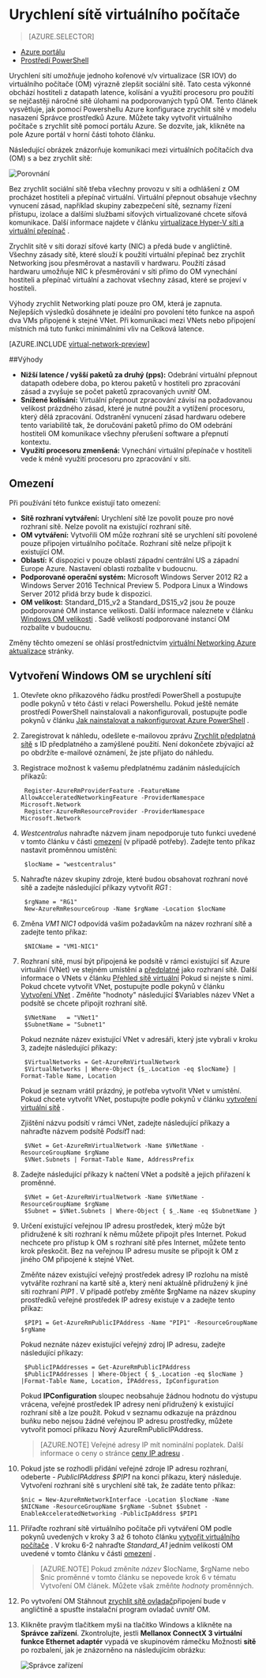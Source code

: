 <properties 
   pageTitle="Zrychlit sítě pro virtuální počítač - prostředí PowerShell | Microsoft Azure"
   description="Zjistěte, jak nakonfigurovat zrychlit sítě Azure virtuálního počítače pomocí Powershellu."
   services="virtual-network"
   documentationCenter="na"
   authors="jimdial"
   manager="carmonm"
   editor=""
   tags="azure-resource-manager"
/>
<tags 
   ms.service="virtual-network"
   ms.devlang="na"
   ms.topic="article"
   ms.tgt_pltfrm="na"
   ms.workload="infrastructure-services"
   ms.date="09/23/2016"
   ms.author="jdial" />

# <a name="accelerated-networking-for-a-virtual-machine"></a>Urychlení sítě virtuálního počítače

> [AZURE.SELECTOR]
- [Azure portálu](virtual-network-accelerated-networking-portal.md)
- [Prostředí PowerShell](virtual-network-accelerated-networking-powershell.md)

Urychlení sítí umožňuje jednoho kořenové v/v virtualizace (SR IOV) do virtuálního počítače (OM) výrazně zlepšit sociální sítě. Tato cesta výkonné obchází hostiteli z datapath latence, kolísání a využití procesoru pro použití se nejčastěji náročné sítě úlohami na podporovaných typů OM. Tento článek vysvětluje, jak pomocí Powershellu Azure konfigurace zrychlit sítě v modelu nasazení Správce prostředků Azure. Můžete taky vytvořit virtuálního počítače s zrychlit sítě pomocí portálu Azure. Se dozvíte, jak, klikněte na pole Azure portál v horní části tohoto článku.

Následující obrázek znázorňuje komunikaci mezi virtuálních počítačích dva (OM) s a bez zrychlit sítě:

![Porovnání](./media/virtual-network-accelerated-networking-powershell/image1.png)

Bez zrychlit sociální sítě třeba všechny provozu v síti a odhlášení z OM procházet hostiteli a přepínač virtuální. Virtuální přepnout obsahuje všechny vynucení zásad, například skupiny zabezpečení sítě, seznamy řízení přístupu, izolace a dalšími službami síťových virtualizované chcete síťová komunikace. Další informace najdete v článku [virtualizace Hyper-V síti a virtuální přepínač](https://technet.microsoft.com/library/jj945275.aspx) .

Zrychlit sítě v síti dorazí síťové karty (NIC) a předá bude v angličtině. Všechny zásady sítě, které slouží k použití virtuální přepínač bez zrychlit Networking jsou přesměrovat a nastavili v hardwaru. Použití zásad hardwaru umožňuje NIC k přesměrování v síti přímo do OM vynechání hostiteli a přepínač virtuální a zachovat všechny zásad, které se projeví v hostiteli.

Výhody zrychlit Networking platí pouze pro OM, která je zapnuta. Nejlepších výsledků dosáhnete je ideální pro povolení této funkce na aspoň dva VMs připojené k stejné VNet.  Při komunikaci mezi VNets nebo připojení místních má tuto funkci minimálními vliv na Celková latence.

[AZURE.INCLUDE [virtual-network-preview](../../includes/virtual-network-preview.md)]

##<a name="benefits"></a>Výhody

- **Nižší latence / vyšší paketů za druhý (pps):** Odebrání virtuální přepnout datapath odebere doba, po kterou paketů v hostiteli pro zpracování zásad a zvyšuje se počet paketů zpracovaných uvnitř OM.
- **Snížené kolísání:** Virtuální přepnout zpracování závisí na požadovanou velikost prázdného zásad, které je nutné použít a vytížení procesoru, který dělá zpracování. Odstranění vynucení zásad hardwaru odebere tento variabilitě tak, že doručování paketů přímo do OM odebrání hostiteli OM komunikace všechny přerušení software a přepnutí kontextu.
- **Využití procesoru zmenšená:** Vynechání virtuální přepínače v hostiteli vede k méně využití procesoru pro zpracování v síti.

## <a name="limitations"></a>Omezení

Při používání této funkce existují tato omezení:
 
- **Sítě rozhraní vytváření:** Urychlení sítě lze povolit pouze pro nové rozhraní sítě.  Nelze povolit na existující rozhraní sítě.
- **OM vytváření:** Vytvořili OM může rozhraní sítě se urychlení sítí povolené pouze připojen virtuálního počítače. Rozhraní sítě nelze připojit k existující OM.
- **Oblastí:** K dispozici v pouze oblastí západní centrální US a západní Europe Azure. Nastavení oblasti rozbalíte v budoucnu.
- **Podporované operační systém:** Microsoft Windows Server 2012 R2 a Windows Server 2016 Technical Preview 5. Podpora Linux a Windows Server 2012 přidá brzy bude k dispozici.
- **OM velikost:** Standard_D15_v2 a Standard_DS15_v2 jsou že pouze podporované OM instance velikosti. Další informace naleznete v článku [Windows OM velikosti](../virtual-machines/virtual-machines-windows-sizes.md) . Sadě velikostí podporované instancí OM rozbalíte v budoucnu.

Změny těchto omezení se ohlásí prostřednictvím [virtuální Networking Azure aktualizace](https://azure.microsoft.com/updates/accelerated-networking-in-preview) stránky.

## <a name="create-a-windows-vm-with-accelerated-networking"></a>Vytvoření Windows OM se urychlení sítí

1. Otevřete okno příkazového řádku prostředí PowerShell a postupujte podle pokynů v této části v relaci Powershellu. Pokud ještě nemáte prostředí PowerShell nainstalovali a nakonfigurovali, postupujte podle pokynů v článku [Jak nainstalovat a nakonfigurovat Azure PowerShell](../powershell-install-configure.md) .
2. Zaregistrovat k náhledu, odešlete e-mailovou zprávu [Zrychlit předplatná sítě](mailto:axnpreview@microsoft.com?subject=Request%20to%20enable%20subscription%20%3csubscription%20id%3e) s ID předplatného a zamýšlené použití. Není dokončete zbývající až po obdržíte e-mailové oznámení, že jste přijato do náhledu.
3. Registrace možnost k vašemu předplatnému zadáním následujících příkazů:

        Register-AzureRmProviderFeature -FeatureName AllowAcceleratedNetworkingFeature -ProviderNamespace Microsoft.Network
        Register-AzureRmResourceProvider -ProviderNamespace Microsoft.Network

4. *Westcentralus* nahraďte názvem jinam nepodporuje tuto funkci uvedené v tomto článku v části [omezení](#limitations) (v případě potřeby). Zadejte tento příkaz nastavit proměnnou umístění:

        $locName = "westcentralus"

5. Nahraďte název skupiny zdroje, které budou obsahovat rozhraní nové sítě a zadejte následující příkazy vytvořit *RG1* :

        $rgName = "RG1"
        New-AzureRmResourceGroup -Name $rgName -Location $locName

6. Změna *VM1 NIC1* odpovídá vašim požadavkům na název rozhraní sítě a zadejte tento příkaz:

        $NICName = "VM1-NIC1"

7. Rozhraní sítě, musí být připojená ke podsítě v rámci existující síť Azure virtuální (VNet) ve stejném umístění a [předplatné](../azure-glossary-cloud-terminology.md#subscription) jako rozhraní sítě. Další informace o VNets v článku [Přehled sítě virtuální](virtual-networks-overview.md) Pokud si nejste s nimi. Pokud chcete vytvořit VNet, postupujte podle pokynů v článku [Vytvoření VNet](virtual-networks-create-vnet-arm-ps.md) . Změňte "hodnoty" následující $Variables název VNet a podsítě se chcete připojit rozhraní sítě.

        $VNetName   = "VNet1"
        $SubnetName = "Subnet1"

    Pokud neznáte název existující VNet v adresáři, který jste vybrali v kroku 3, zadejte následující příkazy:
        
        $VirtualNetworks = Get-AzureRmVirtualNetwork
        $VirtualNetworks | Where-Object {$_.Location -eq $locName} | Format-Table Name, Location
        
    Pokud je seznam vrátil prázdný, je potřeba vytvořit VNet v umístění. Pokud chcete vytvořit VNet, postupujte podle pokynů v článku [vytvoření virtuální sítě](virtual-networks-create-vnet-arm-ps.md) .

    Zjištění názvu podsítí v rámci VNet, zadejte následující příkazy a nahraďte názvem podsítě *Podsíť1* nad:
        
        $VNet = Get-AzureRmVirtualNetwork -Name $VNetName -ResourceGroupName $rgName
        $VNet.Subnets | Format-Table Name, AddressPrefix

8. Zadejte následující příkazy k načtení VNet a podsítě a jejich přiřazení k proměnné.

        $VNet = Get-AzureRmVirtualNetwork -Name $VNetName -ResourceGroupName $rgName
        $Subnet = $VNet.Subnets | Where-Object { $_.Name -eq $SubnetName }

9. Určení existující veřejnou IP adresu prostředek, který může být přidružené k síti rozhraní k němu můžete připojit přes Internet. Pokud nechcete pro přístup k OM s rozhraní sítě přes Internet, můžete tento krok přeskočit. Bez na veřejnou IP adresu musíte se připojit k OM z jiného OM připojené k stejné VNet. 

    Změňte název existující veřejný prostředek adresy IP rozlohu na místě vytváříte rozhraní na kartě sítě a, který není aktuálně přidružený k jiné síti rozhraní *PIP1* . V případě potřeby změňte $rgName na název skupiny prostředků veřejné prostředek IP adresy existuje v a zadejte tento příkaz:

        $PIP1 = Get-AzureRmPublicIPAddress -Name "PIP1" -ResourceGroupName $rgName

    Pokud neznáte název existující veřejný zdroj IP adresu, zadejte následující příkazy:

        $PublicIPAddresses = Get-AzureRmPublicIPAddress
        $PublicIPAddresses | Where-Object { $_.Location -eq $locName } |Format-Table Name, Location, IPAddress, IpConfiguration

    Pokud **IPConfiguration** sloupec neobsahuje žádnou hodnotu do výstupu vrácena, veřejné prostředek IP adresy není přidružený k existující rozhraní sítě a lze použít. Pokud v seznamu odkazuje na prázdnou buňku nebo nejsou žádné veřejnou IP adresu prostředky, můžete vytvořit pomocí příkazu Nový AzureRmPublicIPAddress.

    >[AZURE.NOTE] Veřejné adresy IP mít nominální poplatek. Další informace o ceny o stránce [ceny IP adresu](https://azure.microsoft.com/pricing/details/ip-addresses) .
10. Pokud jste se rozhodli přidání veřejné zdroje IP adresu rozhraní, odeberte *- PublicIPAddress $PIP1* na konci příkazu, který následuje. Vytvoření rozhraní sítě s urychlení sítě tak, že zadáte tento příkaz:

        $nic = New-AzureRmNetworkInterface -Location $locName -Name $NICName -ResourceGroupName $rgName -Subnet $Subnet -EnableAcceleratedNetworking -PublicIpAddress $PIP1 

11. Přiřaďte rozhraní sítě virtuálního počítače při vytváření OM podle pokynů uvedených v kroky 3 až 6 tohoto článku [vytvořit virtuálního počítače](../virtual-machines/virtual-machines-windows-ps-create.md) . V kroku 6-2 nahraďte *Standard_A1* jedním velikostí OM uvedené v tomto článku v části [omezení](#limitations) .

    >[AZURE.NOTE] Pokud změníte *název* $locName, $rgName nebo $nic proměnné v tomto článku se nepovede krok 6 v tématu Vytvoření OM článek. Můžete však změňte *hodnoty* proměnných.

12. Po vytvoření OM Stáhnout [zrychlit sítě ovladač](https://gallery.technet.microsoft.com/Azure-Accelerated-471b5d84)připojení bude v angličtině a spusťte instalační program ovladač uvnitř OM.

13. Klikněte pravým tlačítkem myši na tlačítko Windows a klikněte na **Správce zařízení**. Zkontrolujte, jestli **Mellanox ConnectX 3 virtuální funkce Ethernet adaptér** vypadá ve skupinovém rámečku Možnosti **sítě** po rozbalení, jak je znázorněno na následujícím obrázku:

    ![Správce zařízení](./media/virtual-network-accelerated-networking-powershell/image2.png)